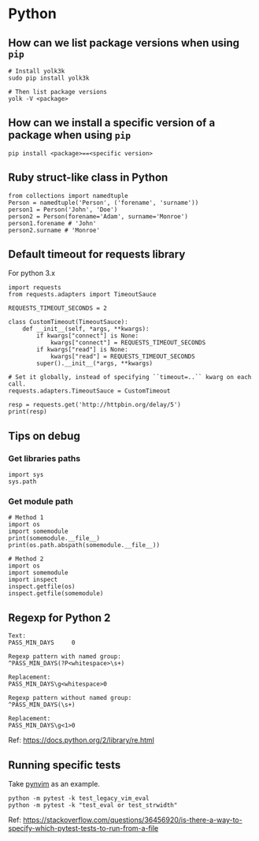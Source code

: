 # Python

## How can we list package versions when using `pip`

```
# Install yolk3k
sudo pip install yolk3k

# Then list package versions
yolk -V <package>
```

## How can we install a specific version of a package when using `pip`

```
pip install <package>==<specific version>
```

## Ruby struct-like class in Python

```
from collections import namedtuple
Person = namedtuple('Person', ('forename', 'surname'))
person1 = Person('John', 'Doe')
person2 = Person(forename='Adam', surname='Monroe')
person1.forename # 'John'
person2.surname # 'Monroe'
```

## Default timeout for requests library

For python 3.x

```
import requests
from requests.adapters import TimeoutSauce

REQUESTS_TIMEOUT_SECONDS = 2

class CustomTimeout(TimeoutSauce):
    def __init__(self, *args, **kwargs):
        if kwargs["connect"] is None:
            kwargs["connect"] = REQUESTS_TIMEOUT_SECONDS
        if kwargs["read"] is None:
            kwargs["read"] = REQUESTS_TIMEOUT_SECONDS
        super().__init__(*args, **kwargs)

# Set it globally, instead of specifying ``timeout=..`` kwarg on each call.
requests.adapters.TimeoutSauce = CustomTimeout

resp = requests.get('http://httpbin.org/delay/5')
print(resp)
```

## Tips on debug

### Get libraries paths

```
import sys
sys.path
```

### Get module path

```
# Method 1
import os
import somemodule
print(somemodule.__file__)
print(os.path.abspath(somemodule.__file__))

# Method 2
import os
import somemodule
import inspect
inspect.getfile(os)
inspect.getfile(somemodule)
```

## Regexp for Python 2

```
Text:
PASS_MIN_DAYS     0

Regexp pattern with named group:
^PASS_MIN_DAYS(?P<whitespace>\s+)

Replacement:
PASS_MIN_DAYS\g<whitespace>0

Regexp pattern without named group:
^PASS_MIN_DAYS(\s+)

Replacement:
PASS_MIN_DAYS\g<1>0
```

Ref: https://docs.python.org/2/library/re.html

## Running specific tests

Take [pynvim](https://github.com/neovim/pynvim) as an example.

```
python -m pytest -k test_legacy_vim_eval
python -m pytest -k "test_eval or test_strwidth"
```

Ref: https://stackoverflow.com/questions/36456920/is-there-a-way-to-specify-which-pytest-tests-to-run-from-a-file
